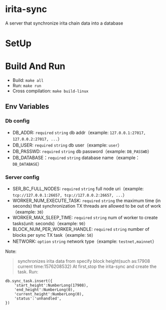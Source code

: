 # irita-sync
A server that synchronize irita chain data into a database

# SetUp

# Build And Run

- Build: `make all`
- Run: `make run`
- Cross compilation: `make build-linux`

## Env Variables

### Db config

- DB_ADDR: `required` `string` db addr（example: `127.0.0.1:27017, 127.0.0.2:27017, ...`）
- DB_USER: `required` `string` db user（example: `user`）
- DB_PASSWD: `required` `string` db password（example: `DB_PASSWD`）
- DB_DATABASE：`required` `string` database name（example：`DB_DATABASE`）

### Server config

- SER_BC_FULL_NODES: `required` `string`  full node uri（example: `tcp://127.0.0.1:26657, tcp://127.0.0.2:26657, ...`）
- WORKER_NUM_EXECUTE_TASK: `required` `string` the maximum time (in seconds) that synchronization TX threads are allowed to be out of work（example: `30`）
- WORKER_MAX_SLEEP_TIME: `required` `string` num of worker to create tasks(unit: seconds)（example: `90`）
- BLOCK_NUM_PER_WORKER_HANDLE: `required` `string`  number of blocks per sync TX task（example: `50`）
- NETWORK: `option` `string` network type（example: `testnet,mainnet`）


Note: 
> synchronizes irita data from specify block height(such as:17908 current time:1576208532)
  At first,stop the irita-sync and create the task. 
  Run:
  ```
  db.sync_task.insert({
      'start_height':NumberLong(17908),
      'end_height':NumberLong(0),
      'current_height':NumberLong(0),
      'status':'unhandled',
  })
